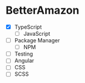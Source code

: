 # BetterAmazon

- [x] TypeScript
  - [ ] JavaScript
- [ ] Package Manager
  - [ ] NPM
- [ ] Testing
- [ ] Angular
- [ ] CSS
- [ ] SCSS

